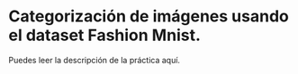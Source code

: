 # Categorización de imágenes usando el dataset Fashion Mnist.

Puedes leer la descripción de la práctica aquí.